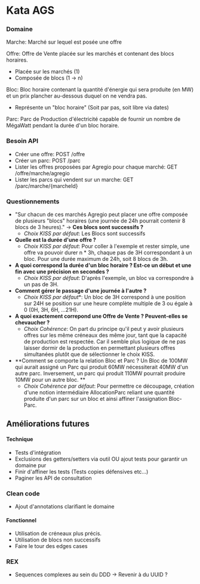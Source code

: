 # Kata AGS

### Domaine

Marche: Marché sur lequel est posée une offre

Offre: Offre de Vente placée sur les marchés et contenant des blocs horaires.

- Placée sur les marchés (1)
- Composée de blocs (1 -> n)

Bloc: Bloc horaire contenant la quantité d'énergie qui sera produite (en MW) et un prix plancher au-dessous duquel on ne
vendra pas.

- Représente un "bloc horaire" (Soit par pas, soit libre via dates)

Parc: Parc de Production d'électricité capable de fournir un nombre de MégaWatt pendant la durée d'un bloc horaire.

### Besoin API

- Créer une offre: POST /offre
- Créer un parc: POST /parc
- Lister les offres proposées par Agregio pour chaque marché: GET /offre/marche/agregio
- Lister les parcs qui vendent sur un marche: GET /parc/marche/{marcheId}

### Questionnements

- "Sur chacun de ces marchés Agregio peut placer une offre composée de plusieurs "blocs" horaires (une journée de 24h
  pourrait contenir 8 blocs de 3 heures)." -> **Ces blocs sont successifs ?**
    - *Choix KISS par défaut*: Les Blocs sont successifs
- **Quelle est la durée d'une offre ?**
    - *Choix KISS par défaut*: Pour coller à l'exemple et rester simple, une offre va pouvoir durer n * 3h, chaque pas
      de 3H correspondant à un bloc. Pour une durée maximum de 24h, soit 8 blocs de 3h.
- **A quoi correspond la durée d'un bloc horaire ? Est-ce un début et une fin avec une précision en secondes ?**
    - *Choix KISS par défaut*: D'après l'exemple, un bloc va correspondre à un pas de 3H.
- **Comment gérer le passage d'une journée à l'autre ?**
    - *Choix KISS par défaut**: Un bloc de 3H correspond à une position sur 24H se position sur une heure complète
      multiple de 3 ou égale à 0 (0H, 3H, 6H, ...21H).
- **A quoi exactement correpond une Offre de Vente ? Peuvent-elles se chevaucher ?**
    - *Choix Cohérence*: On part du principe qu'il peut y avoir plusieurs offres sur les même créneaux des même jour,
      tant que la capacité de production est respectée. Car il semble plus logique de ne pas laisser dormir de la
      production en permettant plusieurs offres simultanées plutôt que de sélectionner le choix KISS.
- **Comment se comporte la relation Bloc et Parc ? Un Bloc de 100MW qui aurait assigné un Parc qui produit 60MW
  nécessiterait 40MW d'un autre parc. Inversement, un parc qui produit 110MW pourrait produire 10MW pour un autre bloc.
  **
    - *Choix Cohérence par défaut*: Pour permettre ce découpage, création d'une notion intermédiaire AllocationParc
      reliant une quantité produite d'un parc sur un bloc et ainsi affiner l'assignation Bloc-Parc.

## Améliorations futures

#### Technique

- Tests d'intégration
- Exclusions des getters/setters via outil OU ajout tests pour garantir un domaine pur
- Finir d'affiner les tests (Tests copies défensives etc...)
- Paginer les API de consultation

### Clean code

- Ajout d'annotations clarifiant le domaine

#### Fonctionnel

- Utilisation de créneaux plus précis.
- Utilisation de blocs non successifs
- Faire le tour des edges cases

### REX

- Sequences complexes au sein du DDD -> Revenir à du UUID ?